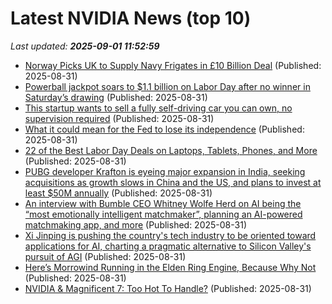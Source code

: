 # Latest NVIDIA News (top 10)
_Last updated: **2025-09-01 11:52:59**_

- [Norway Picks UK to Supply Navy Frigates in £10 Billion Deal](https://biztoc.com/x/641e1468617aa1dd) (Published: 2025-08-31)
- [Powerball jackpot soars to $1.1 billion on Labor Day after no winner in Saturday’s drawing](https://biztoc.com/x/e9e2b4df8f2b304b) (Published: 2025-08-31)
- [This startup wants to sell a fully self-driving car you can own, no supervision required](https://www.businessinsider.com/tensor-startup-personally-owned-fully-autonomous-car-no-human-supervsion-2025-8) (Published: 2025-08-31)
- [What it could mean for the Fed to lose its independence](https://biztoc.com/x/fbf32185a8ef5f95) (Published: 2025-08-31)
- [22 of the Best Labor Day Deals on Laptops, Tablets, Phones, and More](https://uk.pcmag.com/deal/159839/22-of-the-best-labor-day-deals-on-laptops-tablets-phones-and-more) (Published: 2025-08-31)
- [PUBG developer Krafton is eyeing major expansion in India, seeking acquisitions as growth slows in China and the US, and plans to invest at least $50M annually](https://biztoc.com/x/ed2168ab3f22672a) (Published: 2025-08-31)
- [An interview with Bumble CEO Whitney Wolfe Herd on AI being the “most emotionally intelligent matchmaker”, planning an AI-powered matchmaking app, and more](https://biztoc.com/x/39a619fc0c506168) (Published: 2025-08-31)
- [Xi Jinping is pushing the country's tech industry to be oriented toward applications for AI, charting a pragmatic alternative to Silicon Valley's pursuit of AGI](https://biztoc.com/x/eb4648bfc941a346) (Published: 2025-08-31)
- [Here’s Morrowind Running in the Elden Ring Engine, Because Why Not](https://wccftech.com/heres-morrowind-running-elden-ring-engine/) (Published: 2025-08-31)
- [NVIDIA & Magnificent 7: Too Hot To Handle?](https://www.forbes.com/sites/bill_stone/2025/08/31/nvidia--magnificent-7-too-hot-to-handle/) (Published: 2025-08-31)
